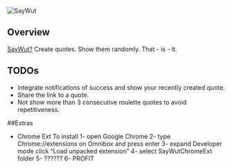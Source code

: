 ![SayWut](./logo.png)
## Overview
  [SayWut?](http://www.youtube.com/watch?v=yqyixwqiCag)
  Create quotes. Show them randomly. That - is - it.
## TODOs
- Integrate notifications of success and show your recently created quote.
- Share the link to a quote.
- Not show more than 3 consecutive roulette quotes to avoid repetitiveness.

##Extras
- Chrome Ext
    To install
    1- open Google Chrome
    2- type Chrome://extensions on Omnibox and press enter
    3- expand Developer mode click “Load unpacked extension”
    4- select SayWutChromeExt folder
    5- ??????
    6- PROFIT
